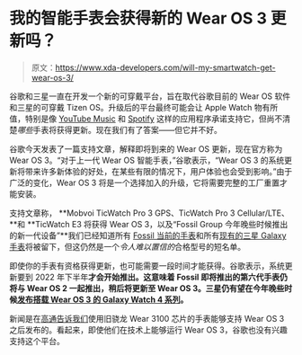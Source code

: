 # 我的智能手表会获得新的 Wear OS 3 更新吗？

> 原文：<https://www.xda-developers.com/will-my-smartwatch-get-wear-os-3/>

谷歌和三星一直在开发一个新的可穿戴平台，旨在取代谷歌目前的 Wear OS 软件和三星的可穿戴 Tizen OS。升级后的平台最终可能会让 Apple Watch 物有所值，特别是像 [YouTube Music](https://www.xda-developers.com/google-youtube-music-app-wear-os/) 和 [Spotify](https://www.xda-developers.com/spotify-download-music-podcasts-wear-os/) 这样的应用程序承诺支持它，但尚不清楚*哪些*手表将获得更新。现在我们有了答案——但它并不好。

谷歌今天发表了一篇支持文章，解释即将到来的 Wear OS 更新，现在官方称为 Wear OS 3。“对于上一代 Wear OS 智能手表，”谷歌表示，“Wear OS 3 的系统更新将带来许多新体验的好处，在某些有限的情况下，用户体验也会受到影响。”由于广泛的变化，Wear OS 3 将是一个选择加入的升级，它将需要完整的工厂重置才能安装。

支持文章称， **Mobvoi TicWatch Pro 3 GPS、TicWatch Pro 3 Cellular/LTE、**和 **TicWatch E3 将获得 Wear OS 3，以及“Fossil Group 今年晚些时候推出的新一代设备”**我们已经知道所有 [Fossil 当前的手表](https://www.xda-developers.com/fossil-existing-smartwatches-wont-get-new-wear-os-version/)和所有[现有的三星 Galaxy 手表](https://www.xda-developers.com/samsungs-current-watches-wont-get-wear-os-but-will-get-3-years-of-tizen-updates/)将被留下，但这仍然是一个*令人难以置信的*合格型号的短名单。

即使你的手表有资格获得更新，也可能需要一段时间才能获得。谷歌表示，系统更新要到 2022 年下半年**才会开始推出。这意味着 Fossil 即将推出的第六代手表仍将与 Wear OS 2 一起推出，稍后将更新至 Wear OS 3。三星仍有望在今年晚些时候[发布搭载 Wear OS 3 的 Galaxy Watch 4 系列](https://www.xda-developers.com/samsung-galaxy-watch-4-launch-date/)。**

新闻是在[高通告诉我们](https://www.xda-developers.com/wear-os-3-0-compatible-platforms/)使用旧骁龙 Wear 3100 芯片的手表能够支持 Wear OS 3 之后发布的。看起来，即使他们在技术上能够运行 Wear OS 3，谷歌也没有兴趣支持这个平台。